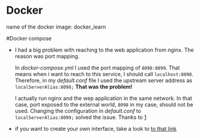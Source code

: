# Docker
name of the docker image: docker_learn


#Docker compose
* I had a big problem with reaching to the web application from nginx. The reason was port mapping.

    In _docker-compose.yml_ I used the port mapping of `8098:8099`. That means when i want to 
    reach to this service, I should call `localhost:8098`. Therefore, in my _default.conf_ 
    file I used the upstream server address as `localServerAlias:8098;` **That was the problem!**
    
    I actually run nginx and the wep application in the same network. In that case,
    port exposed to the external world, `8098` in my case, should not be used. Changing the 
    configuration in _default.conf_ to    `localServerAlias:8099;` solved the issue. Thanks to [1]

* if you want to create your own interface, take a look to [to that link][2]

[1]: https://forums.docker.com/t/connection-refused-from-upstream/49229
[2]: https://forums.docker.com/t/accessing-host-machine-from-within-docker-container/14248